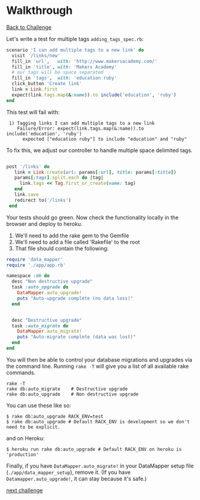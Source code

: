 # Walkthrough

[Back to Challenge](../readme_files/17_multiple_tags.md)

Let's write a test for multiple tags `adding_tags_spec.rb`:

```ruby
scenario 'I can add multiple tags to a new link' do
  visit '/links/new'
  fill_in 'url',   with: 'http://www.makersacademy.com/'
  fill_in 'title', with: 'Makers Academy'
  # our tags will be space separated
  fill_in 'tags',  with: 'education ruby'
  click_button 'Create link'
  link = Link.first
  expect(link.tags.map(&:name)).to include('education', 'ruby')
end
```

This test will fail with:

```
 1) Tagging links I can add multiple tags to a new link
    Failure/Error: expect(link.tags.map(&:name)).to include('education', 'ruby')
      expected ["education ruby"] to include "education" and "ruby"
```

To fix this, we adjust our controller to handle multiple space delimited tags.

```ruby

post '/links' do
   link = Link.create(url: params[:url], title: params[:title])
   params[:tags].split.each do |tag|
     link.tags << Tag.first_or_create(name: tag)
   end
   link.save
   redirect to('/links')
 end
```

Your tests should go green.  Now check the functionality locally in the browser and deploy to heroku.

1. We'll need to add the rake gem to the Gemfile
2. We'll need to add a file called 'Rakefile' to the root
3. That file should contain the following:

```ruby
require 'data_mapper'
require './app/app.rb'

namespace :db do
  desc "Non destructive upgrade"
  task :auto_upgrade do
    DataMapper.auto_upgrade!
    puts "Auto-upgrade complete (no data loss)"
  end


  desc "Destructive upgrade"
  task :auto_migrate do
    DataMapper.auto_migrate!
    puts "Auto-migrate complete (data was lost)"
  end
end

```

You will then be able to control your database migrations and upgrades via the command line.
Running `rake -T` will give you a list of all available rake commands.

```
rake -T
rake db:auto_migrate    # Destructive upgrade
rake db:auto_upgrade    # Non destructive upgrade
```

You can use these like so:

```
$ rake db:auto_upgrade RACK_ENV=test
$ rake db:auto_upgrade # Default RACK_ENV is development so we don't need to be explicit.
```

and on Heroku:

```
$ heroku run rake db:auto_upgrade # Default RACK_ENV on heroku is 'production'
```

Finally, if you have `DataMapper.auto_migrate!` in your DataMapper setup file (`./app/data_mapper_setup`), remove it.  (If you have `Datamapper.auto_upgrade!`, it can stay because it's safe.)

[next challenge](../readme_files/18_adding_user_accounts.md)
